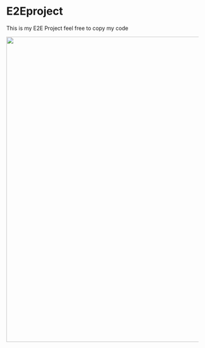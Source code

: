 # E2Eproject

This is my E2E Project feel free to copy my code



<img src="e5kui\src\assets\img\launch\bunda3d5000FloorElevatorControlsFigmaPrototypeFileRouting.png" width="800px" height="auto">




